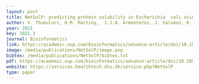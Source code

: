 ```yaml
--- 
layout: post
title: NetSolP: predicting protein solubility in Escherichia  coli using language models 
author: V. Thumuluri, H.M. Martiny,  J.J.A. Armenteros, J. Salomon, H. Nielsen, <u>A.R. Johansen</u>
year: 2021
key: 2021.3
journal: Bioinformatics
link: https://academic.oup.com/bioinformatics/advance-article/doi/10.1093/bioinformatics/btab801/6444984
image: /media/publications/NetSolP/image.png
bibtex: /media/publications/NetSolP/bibtex.txt
pdf: https://academic.oup.com/bioinformatics/advance-article/doi/10.1093/bioinformatics/btab801/6444984
website: https://services.healthtech.dtu.dk/service.php?NetSolP
type: paper
---
```

